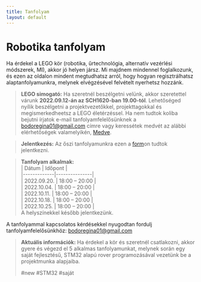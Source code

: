 ```yaml
---
title: Tanfolyam
layout: default
---
```


# Robotika tanfolyam

Ha érdekel a LEGO kör (robotika, űrtechnológia, alternatív vezérlési módszerek, MI), akkor jó helyen jársz. Mi majdnem mindennel foglalkozunk, és ezen az oldalon mindent megtudhatsz arról, hogy hogyan regisztrálhatsz alaptanfolyamunkra, melynek elvégzésével felvételt nyerhetsz hozzánk.

 > **LEGO simogató:**
 Ha szeretnél beszélgetni velünk, akkor szeretettel várunk **2022.09.12-án az SCH1620-ban 19.00-tól**. Lehetőséged nyílik beszélgetni a projektvezetőkkel, projekttagokkal és megismerkedheetsz a LEGO életérzéssel. Ha nem tudtok koliba bejutni írjatok e-mail tanfolyamfelelősünknek a [bodoregina01@gmail.com](mailto:bodoregina01@gmail.com) címre vagy keressétek medvét az alábbi elérhetőségek valamelyikén, [Medve](https://pek.sch.bme.hu/profiles/Mikl%C3%B3s).

> **Jelentkezés:**
Az őszi tanfolyamunkra ezen a [form](https://forms.gle/N99xgd7HMCohrUJGA)on tudtok jelentkezni.

> **Tanfolyam alkalmak:**   
> |    Dátum    |    Időpont    |   
> |-------------|---------------|   
> | 2022.09.20. | 18:00 – 20:00 |   
> | 2022.10.04. | 18:00 – 20:00 |      
> | 2022.10.11. | 18:00 – 20:00 |    
> | 2022.10.18. | 18:00 – 20:00 |   
> | 2022.10.25. | 18:00 – 20:00 |   
 A helyszínekkel később jelentkezünk.

A tanfolyammal kapcsolatos kérdésekkel nyugodtan fordulj tanfolyamfelelősünkhöz: 
[bodoregina01@gmail.com](mailto:bodoregina01@gmail.com)

> **Aktuális információk:**
> Ha érdekel a kör és szeretnél csatlakozni,
akkor gyere és végezd el 5 alkalmas
tanfolyamunkat, melynek során egy saját fejlesztésű,
STM32 alapú rover programozásával
vezetünk be a projektmunka alapjaiba.
>
> #new #STM32 #saját
> 
